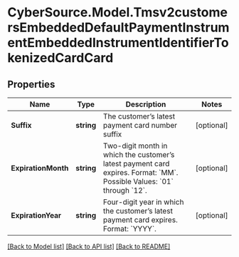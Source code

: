 # CyberSource.Model.Tmsv2customersEmbeddedDefaultPaymentInstrumentEmbeddedInstrumentIdentifierTokenizedCardCard
## Properties

Name | Type | Description | Notes
------------ | ------------- | ------------- | -------------
**Suffix** | **string** | The customer’s latest payment card number suffix  | [optional] 
**ExpirationMonth** | **string** |  Two-digit month in which the customer’s latest payment card expires.  Format: &#x60;MM&#x60;.  Possible Values: &#x60;01&#x60; through &#x60;12&#x60;.  | [optional] 
**ExpirationYear** | **string** | Four-digit year in which the customer’s latest payment card expires.  Format: &#x60;YYYY&#x60;.  | [optional] 

[[Back to Model list]](../README.md#documentation-for-models) [[Back to API list]](../README.md#documentation-for-api-endpoints) [[Back to README]](../README.md)


